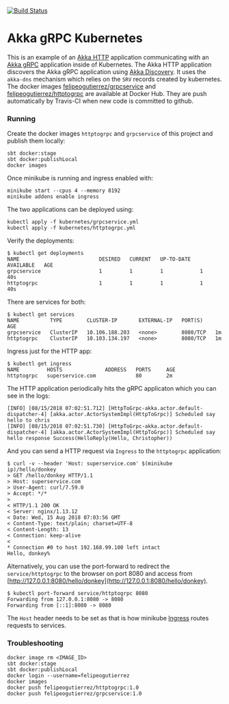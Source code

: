 
[![Build Status](https://travis-ci.com/felipegutierrez/explore-akka-grpc-kubernetes.svg?branch=master)](https://travis-ci.com/felipegutierrez/explore-akka-grpc-kubernetes)

# Akka gRPC Kubernetes

This is an example of an [Akka HTTP](https://doc.akka.io/docs/akka-http/current) application communicating with an [Akka gRPC](https://developer.lightbend.com/docs/akka-grpc/current/) application inside of Kubernetes. The Akka HTTP application discovers the Akka gRPC application using [Akka Discovery](https://developer.lightbend.com/docs/akka-management/current/discovery.html). It uses the `akka-dns` mechanism which relies on the `SRV` records created by kubernetes. The docker images [felipeogutierrez/grpcservice](https://hub.docker.com/repository/docker/felipeogutierrez/grpcservice) and [felipeogutierrez/httptogrpc](https://hub.docker.com/repository/docker/felipeogutierrez/httptogrpc) are available at Docker Hub. They are push automatically by Travis-CI when new code is committed to github.

### Running

Create the docker images `httptogrpc` and `grpcservice` of this project and publish them locally:
```
sbt docker:stage
sbt docker:publishLocal
docker images
```
Once minikube is running and ingress enabled with:
```
minikube start --cpus 4 --memory 8192
minikube addons enable ingress
```
The two applications can be deployed using:
```
kubectl apply -f kubernetes/grpcservice.yml
kubectl apply -f kubernetes/httptogrpc.yml
```

Verify the deployments:
```
$ kubectl get deployments
NAME                          DESIRED   CURRENT   UP-TO-DATE   AVAILABLE   AGE
grpcservice                   1         1         1            1           40s
httptogrpc                    1         1         1            1           40s

```

There are services for both:
```
$ kubectl get services
NAME          TYPE        CLUSTER-IP       EXTERNAL-IP   PORT(S)    AGE
grpcservice   ClusterIP   10.106.188.203   <none>        8080/TCP   1m
httptogrpc    ClusterIP   10.103.134.197   <none>        8080/TCP   1m
```

Ingress just for the HTTP app:

```
$ kubectl get ingress
NAME         HOSTS              ADDRESS   PORTS     AGE
httptogrpc   superservice.com             80        2m
```

The HTTP application periodically hits the gRPC applicaton which you can see in the logs:

```
[INFO] [08/15/2018 07:02:51.712] [HttpToGrpc-akka.actor.default-dispatcher-4] [akka.actor.ActorSystemImpl(HttpToGrpc)] Scheduled say hello to chris
[INFO] [08/15/2018 07:02:51.730] [HttpToGrpc-akka.actor.default-dispatcher-4] [akka.actor.ActorSystemImpl(HttpToGrpc)] Scheduled say hello response Success(HelloReply(Hello, Christopher))
```

And you can send a HTTP request via `Ingress` to the `httptogrpc` application:

```
$ curl -v --header 'Host: superservice.com' $(minikube ip)/hello/donkey
> GET /hello/donkey HTTP/1.1
> Host: superservice.com
> User-Agent: curl/7.59.0
> Accept: */*
> 
< HTTP/1.1 200 OK
< Server: nginx/1.13.12
< Date: Wed, 15 Aug 2018 07:03:56 GMT
< Content-Type: text/plain; charset=UTF-8
< Content-Length: 13
< Connection: keep-alive
< 
* Connection #0 to host 192.168.99.100 left intact
Hello, donkey%
```
Alternatively, you can use the port-forward to redirect the `service/httptogrpc` to the browser on port 8080 and access from [http://127.0.0.1:8080/hello/donkey](http://127.0.0.1:8080/hello/donkey).
```
$ kubectl port-forward service/httptogrpc 8080
Forwarding from 127.0.0.1:8080 -> 8080
Forwarding from [::1]:8080 -> 8080
```

The `Host` header needs to be set as that is how minikube [Ingress](https://github.com/kubernetes/ingress-nginx) routes requests to services.

### Troubleshooting

```
docker image rm <IMAGE_ID>
sbt docker:stage
sbt docker:publishLocal
docker login --username=felipeogutierrez
docker images
docker push felipeogutierrez/httptogrpc:1.0
docker push felipeogutierrez/grpcservice:1.0
```

